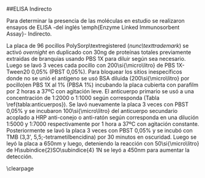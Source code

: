 ##ELISA Indirecto

Para determinar la presencia de las moléculas en estudio se realizaron ensayos de ELISA -del inglés \emph{Enzyme Linked Immunosorbent Assay}- Indirecto.


La placa de 96 pocillos PolySorp\textregistered (_nunc\texttrademark_) se activó _overnight_ en duplicado con 30ng de proteínas totales previamente extraidas de branquias usando PBS 1X para diluir según sea necesario. Luego se lavó 3 veces cada pocillo con 200\si{\micro\litro} de PBS 1X-Tween20 0,05\% (PBST 0,05\%). Para bloquear los sitios inespecíficos donde no se unió el antígeno se usó BSA diluida (200\si{\micro\litro} por pocillo)en PBS 1X al 1\% (PBSA 1\%) incubando la placa cubierta con parafilm por 2 horas a 37ºC con agitación leve. El anticuerpo primario se usó a una concentración de 1:2000 o 1:1000 según corresponda (Tabla \ref{tabla:anticuerpos}). Se lavó nuevamente la placa 3 veces con PBST 0,05\% y se incubaron 100\si{\micro\litro} del anticuerpo secundario acoplado a HRP anti-conejo o anti-ratón según corresponda en una dilución 1:5000 y 1:7000 respectivamente por 1 hora a 37ºC con agitación constante. Posteriormente se lavó la placa 3 veces con PBST 0,05\% y se incubó con TMB (3,3', 5,5;-tetrametilbencidina) por 30 minutos en oscuridad. Luego se leyó la placa a 650nm y luego, deteniendo la reacción con 50\si{\micro\litro} de H\subindice{2}SO\subindice{4} 1N se leyó a 450nm para aumentar la detección.

\clearpage

